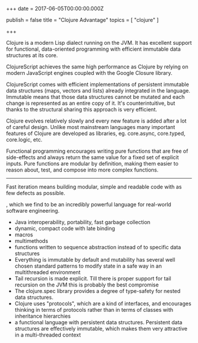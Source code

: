 
+++
date = 2017-06-05T00:00:00.000Z

publish = false
title = "Clojure Advantage"
topics = [ "clojure" ]

+++

Clojure is a modern Lisp dialect running on the JVM. It has excellent support for functional, data-oriented programming with efficient immutable data structures at its core.

ClojureScript achieves the same high performance as Clojure by relying on modern JavaScript engines coupled with the Google Closure library.

ClojureScript comes with efficient implementations of persistent immutable data structures (maps, vectors and lists) already integrated in the language. Immutable means that those data structures cannot be mutated and each change is represented as an entire copy of it. It's counterintuitive, but thanks to the structural sharing this approach is very efficient.

Clojure evolves relatively slowly and every new feature is added after a lot of careful design. Unlike most mainstream languages many important features of Clojure are developed as libraries, eg. core.async, core.typed, core.logic,
etc.

Functional programming encourages writing pure functions that are free of side-effects and always return the same value for a fixed set of explicit inputs. Pure functions are modular by definition, making them easier to reason about, test, and compose into more complex functions.

---

Fast iteration means building modular, simple and readable code with as few defects as possible.

, which we find to be an incredibly powerful language for real-world software engineering.

* Java interoperability, portability, fast garbage collection
* dynamic, compact code with late binding
* macros
* multimethods
* functions written to sequence abstraction instead of to specific data structures
* Everything is immutable by default and mutability has several well chosen standard patterns to modify state in a safe way in an multithreaded environment
* Tail recursion is made explicit. Till there is proper support for tail recursion on the JVM this is probably the best compromise
* The clojure.spec library provides a degree of type-safety for nested data structures.
* Clojure uses "protocols", which are a kind of interfaces, and encourages thinking in terms of protocols rather than in terms of classes with inheritance hierarchies
* a functional language with persistent data structures. Persistent data structures are effectively immutable, which makes them very attractive in a multi-threaded context
